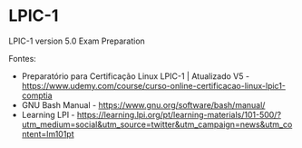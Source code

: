# LPIC-1
LPIC-1 version 5.0 Exam Preparation

Fontes:
* Preparatório para Certificação Linux LPIC-1 | Atualizado V5 - https://www.udemy.com/course/curso-online-certificacao-linux-lpic1-comptia
* GNU Bash Manual - https://www.gnu.org/software/bash/manual/
* Learning LPI - https://learning.lpi.org/pt/learning-materials/101-500/?utm_medium=social&utm_source=twitter&utm_campaign=news&utm_content=lm101pt
